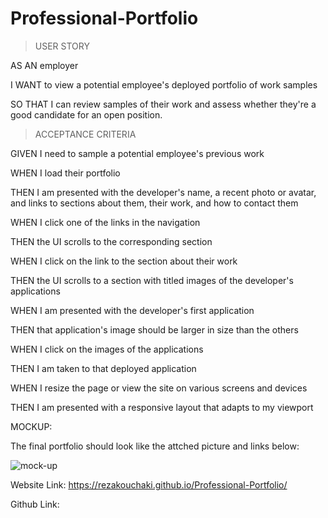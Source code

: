 # Professional-Portfolio

> USER STORY


AS AN employer

I WANT to view a potential employee's deployed portfolio of work samples

SO THAT I can review samples of their work and assess whether they're a good candidate for an open position.


> ACCEPTANCE CRITERIA


GIVEN I need to sample a potential employee's previous work

WHEN I load their portfolio

THEN I am presented with the developer's name, a recent photo or avatar, and links to sections about them, their work, and how to contact them

WHEN I click one of the links in the navigation

THEN the UI scrolls to the corresponding section

WHEN I click on the link to the section about their work

THEN the UI scrolls to a section with titled images of the developer's applications

WHEN I am presented with the developer's first application

THEN that application's image should be larger in size than the others

WHEN I click on the images of the applications

THEN I am taken to that deployed application

WHEN I resize the page or view the site on various screens and devices

THEN I am presented with a responsive layout that adapts to my viewport


MOCKUP:

The final portfolio should look like the attched picture and links below:

![mock-up](https://user-images.githubusercontent.com/114640427/210021029-360e1aaa-105a-4fba-8d76-6edcbaf4beff.jpg)

Website Link: https://rezakouchaki.github.io/Professional-Portfolio/

Github Link:
